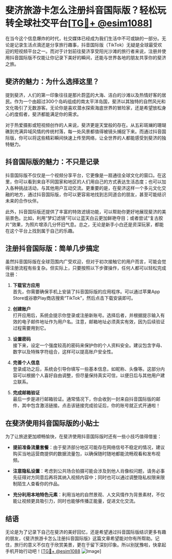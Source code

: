 # 斐济旅游卡怎么注册抖音国际版？轻松玩转全球社交平台[[TG💪+ @esim1088](https://t.me/s/esim1088)]

在当今这个信息爆炸的时代，社交媒体已经成为我们生活中不可或缺的一部分。无论是记录生活点滴还是分享旅行趣事，抖音国际版（TikTok）无疑是全球最受欢迎的短视频平台之一。而对于计划前往斐济享受阳光沙滩的旅行者来说，注册并使用抖音国际版不仅能让你记录下美好的瞬间，还能与世界各地的朋友共享你的斐济之旅。

## 斐济的魅力：为什么选择这里？

提到斐济，人们的第一印象往往是那片蔚蓝的大海、洁白的沙滩以及热情好客的居民。作为一个由超过300个岛屿组成的南太平洋岛国，斐济以其独特的自然风光和文化吸引了无数游客。无论你是喜欢潜水探索海底世界的冒险家，还是希望放松身心的度假者，斐济都能满足你的需求。

对于热爱摄影或短视频创作的人来说，斐济更是天堂般的存在。从五彩斑斓的珊瑚礁到充满异域风情的传统村落，每一处风景都值得被镜头捕捉下来。而通过抖音国际版，你可以将这些精彩瞬间快速上传至网络，让全世界的人都能感受到斐济的独特魅力。

## 抖音国际版的魅力：不只是记录

抖音国际版不仅仅是一个视频分享平台，它更像是一扇通往全球文化的窗口。在这里，你可以看到来自不同国家和地区的人们用自己的方式表达生活态度；也可以加入各种挑战活动，与其他用户互动交流。更重要的是，在斐济这样一个多元文化交融的地方，通过抖音国际版，你可以更容易地找到志同道合的朋友，甚至可能结识未来的合作伙伴。

此外，抖音国际版还提供了丰富的特效滤镜功能，可以帮助你更好地展现斐济的美丽景色。比如，利用“梦幻滤镜”可以让蓝天白云更加鲜艳夺目；或者尝试“复古胶片”效果，为照片增添几分怀旧气息。总之，无论是新手小白还是资深玩家，都能在这个平台上找到属于自己的乐趣。

## 注册抖音国际版：简单几步搞定

虽然抖音国际版在全球范围内广受欢迎，但对于初次接触它的用户而言，可能会觉得注册流程有些复杂。但实际上，只要按照以下步骤操作，任何人都可以轻松完成注册：

1. **下载官方应用**  
   首先，你需要确保手机上安装了抖音国际版的应用程序。可以通过苹果App Store或谷歌Play商店搜索“TikTok”，然后点击下载安装即可。

2. **创建账户**  
   打开应用后，系统会提示你登录或注册新账号。选择后者，并根据提示输入有效的电子邮件地址作为用户名。注意，邮箱地址必须真实有效，因为后续验证过程需要用到它。

3. **设置密码**  
   接下来，设定一个强度较高的密码来保护你的个人资料安全。建议包含字母、数字以及特殊字符组合，这样可以提高账户安全性。

4. **完善个人信息**  
   登录成功之后，系统会引导你填写一些基本信息，如昵称、头像等。这部分内容可以根据个人喜好自由调整，但尽量保持真实可信，以便日后与其他用户建立联系。

5. **完成邮箱验证**  
   最后一步是进行邮箱验证。通常情况下，你会收到一封来自抖音国际版的邮件，其中包含激活链接。点击该链接完成验证后，你的账号就正式开通啦！

## 在斐济使用抖音国际版的小贴士

为了让旅途更加顺畅愉快，在斐济使用抖音国际版时还有一些小技巧值得借鉴：

- **提前准备流量套餐**：由于斐济部分地区可能存在网络信号不稳定的情况，建议购买当地运营商提供的数据流量包，以确保随时随地都能流畅观看和发布视频。
  
- **注意隐私设置**：考虑到公共场合拍摄可能会涉及到他人肖像权问题，请务必事先征得对方同意后再将其纳入视频内容中；同时也可以通过调整隐私权限来限制陌生人查看你的作品。

- **充分利用本地特色元素**：利用当地的自然景观、人文风情作为背景素材，不仅能让视频更具吸引力，同时也能够传播正能量，促进文化交流。

## 结语

无论是为了记录下自己在斐济的美好回忆，还是希望通过抖音国际版结识更多有趣的朋友，《斐济旅游卡怎么注册抖音国际版》这篇文章希望能对你有所帮助。记住，旅行的意义不仅在于欣赏美景，更在于留下深刻印象。所以别犹豫啦，快拿起手机开始行动吧！[[TG💪+ @esim1088](https://t.me/s/esim1088) ![Image](https://i.postimg.cc/4NQfJmqS/Snipaste-2025-05-13-00-14-12.png)]